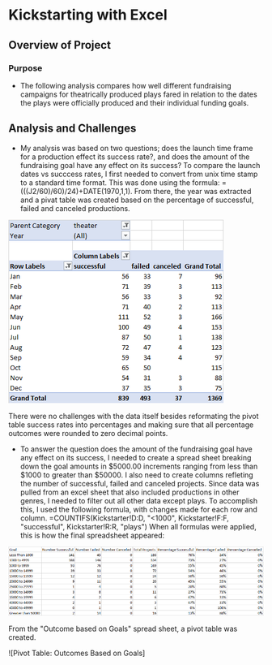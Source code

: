 # Kickstarting with Excel
## Overview of Project
### Purpose
- The following analysis compares how well different fundraising campaigns for theatrically produced plays fared
in relation to the dates the plays were officially produced and their individual funding goals.
## Analysis and Challenges
- My analysis was based on two questions;  does the launch time frame for a production effect its success rate?, and does the amount of the fundraising goal have any effect
on its success?  To compare the launch dates vs succcess rates, I first needed to convert from unix time stamp to a standard time format.  This was done using the formula: =(((J2/60)/60)/24)+DATE(1970,1,1).  From there, the year was extracted and a pivat table was created based on the percentage of successful, failed and canceled productions.  

![Pivot table: Outcomes Based on Launch](https://github.com/stephenanayashilliard/Kickstarter-analysis/blob/master/Pivot%20table%2C%20Outcomes%20Based%20on%20Launch%20Date.png)

There were no challenges with the data itself besides reformating the pivot table success rates into percentages and making sure that all percentage outcomes were rounded to zero decimal points.  
- To answer the question does the amount of the fundraising goal have any effect on its success, I needed to create a spread sheet breaking down the goal amounts in $5000.00 increments ranging from less than $1000 to greater than $50000.   I also need to create columns refleting the number of successful, failed and canceled projects.  Since data was pulled from an excel sheet that also included productions in other genres, I needed to filter out all other data except plays.   To accomplish this, I used the following formula, with changes made for each row and column. =COUNTIFS(Kickstarter!D:D, "<1000", Kickstarter!F:F, "successful", Kickstarter!R:R, "plays")  When all formulas were applied, this is how the final spreadsheet appeared:  

![Spread sheet: Outcome based on Goals](https://github.com/stephenanayashilliard/Kickstarter-analysis/blob/master/Spread%20sheet%20%2COutcome%20Based%20on%20Goals.png)

From the "Outcome based on Goals" spread sheet, a pivot table was created.

![Pivot Table:  Outcomes Based on Goals]
